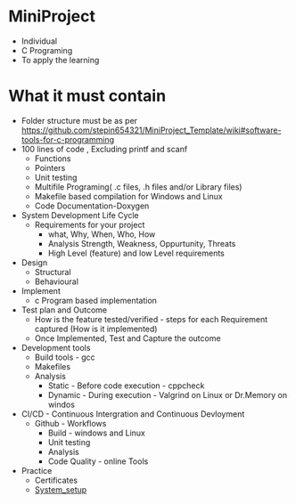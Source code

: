 # MiniProject
* Individual
* C Programing
* To apply the learning

# What it must contain
* Folder structure must be as per https://github.com/stepin654321/MiniProject_Template/wiki#software-tools-for-c-programming
* 100 lines of code , Excluding printf and scanf
  * Functions
  * Pointers
  * Unit testing
  * Multifile Programing( .c files, .h files and/or Library files)
  * Makefile based compilation for Windows and Linux
  * Code Documentation-Doxygen
 * System Development Life Cycle
   * Requirements for your project
     * what, Why, When, Who, How
     * Analysis Strength, Weakness, Oppurtunity, Threats 
     * High Level (feature) and low Level requirements
* Design
  * Structural
  * Behavioural
 * Implement
   * c Program based implementation
 * Test plan and Outcome
   * How is the feature tested/verified - steps for each Requirement captured (How is it implemented)
   * Once Implemented, Test and Capture the outcome
 * Development tools
   * Build tools - gcc
   * Makefiles
   * Analysis
     * Static - Before code execution - cppcheck
     * Dynamic - During execution - Valgrind on Linux or Dr.Memory on windos
  * CI/CD -  Continuous  Intergration and Continuous Devloyment
    * Github - Workflows
      * Build - windows and Linux 
      * Unit testing
      * Analysis
      * Code Quality - online Tools
   * Practice
     * Certificates
     * [System_setup](https://github.com/stepin654321/MiniProject_Template/wiki/Windows_Setup)
    
